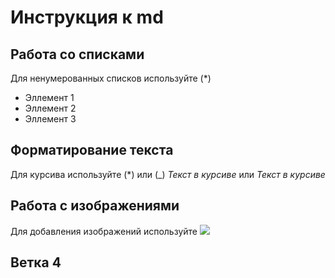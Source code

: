 # Инструкция к md
## Работа со списками
Для ненумерованных списков используйте (*)
* Эллемент 1
* Эллемент 2
* Эллемент 3
## Форматирование текста
Для курсива используйте (*) или (_)
*Текст в курсиве* или _Текст в курсиве_
## Работа с изображениями
Для добавления изображений используйте
![](orig.jpg)
## Ветка 4
